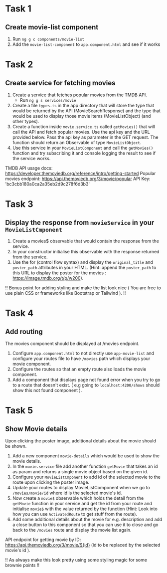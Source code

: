 # Task 1 

## Create movie-list component

1. Run `ng g c components/movie-list`
2. Add the `movie-list-component` to `app.component.html` and see if it works

# Task 2

## Create service for fetching movies

1. Create a service that fetches popular movies from the TMDB API. 
    - Run `ng g s services/movie`
2. Create a file `types.ts` in the app directory that will store the type that would be returned by the API (MovieSearchResponse) and the type that would be used to display those movie items (MovieListObject) (and other types). 
3. Create a function inside `movie.service.ts` called `getMovies()` that will call the API and fetch popular movies. Use the api key and the URL provided below. Pass the api key as parameter in the GET request. The function should return an Observable of type `MovieListObject`.
4. Use this service in your `MovieListComponent` and call the `getMovies()` function and try subscribing it and console logging the result to see if the service works.

TMDB API usage docs: https://developer.themoviedb.org/reference/intro/getting-started
Popular movies endpoint: https://api.themoviedb.org/3/movie/popular
API Key: 'bc3cbb180a0ca2a35eb2d9c278f6d3b3'

# Task 3

## Display the response from `movieService` in your `MovieListCmponent`

1. Create a movies$ observable that would contain the response from the service.
2. In your constructor initialise this observable with the response returned from the service.
3. Use the for (control flow syntax) and display the `original_title` and `poster_path` attributes in your HTML. (Hint: append the `poster_path` to this URL to display the poster for the movies : https://image.tmdb.org/t/p/w200).

!! Bonus point for adding styling and make the list look nice ( You are free to use plain CSS or frameworks like Bootstrap or Tailwind ). !!

# Task 4

## Add routing

The movies component should be displayed at /movies endpoint.

1. Configure `app.component.html` to not directly use `app-movie-list` and configure your routes file to have `/movies` path which displays your movie component.
2. Configure the routes so that an empty route also loads the movie component.
3. Add a component that displays page not found error when you try to go to a route that doesn't exist. ( e.g going to `localhost:4200/shows` should show this not found component ).

# Task 5

## Show Movie details

Upon clicking the poster image, additional details about the movie should be shown.

1. Add a new component `movie-details` which would be used to show the movie details. 
2. In the `movie.service` file add another function `getMovie` that takes an id as param and returns a single movie object based on the given id.
3. Configure your `MovieListCmponent` to add id of the selected movie to the route upon clicking the poster image.
4. Update your routes to display MovieListComponent when we go to `/movies/movie/id` where id is the selected movie's id.
5. Now create a `movie$` observable which holds the detail from the `getMovie` function in your service and get the id from your route and initialise `movie$` with the value returned by the function (Hint: Look into how you can use `ActivatedRoute` to get stuff from the route). 
6. Add some additional details about the movie for e.g. description and add a close button to this component so that you can use it to close and go back to the `/movies` route and display the movie list again.

API endpoint for getting movie by ID: https://api.themoviedb.org/3/movie/${id} (id to be replaced by the selected movie's id ).

!! As always make this look pretty using some styling magic for some brownie points !!
